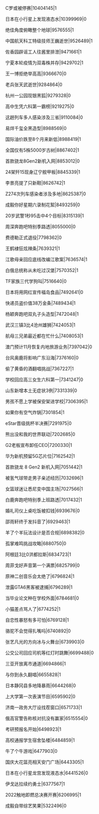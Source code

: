 C罗或被停赛|10404145|1

日本在小行星上发现液态水|10399969|0

绝佳角度俯瞰整个地球|9576555|1

中国航天科工特级技师王巍逝世|9526489|1

佐香园辟谣工人往酱里排泄|9471661|1

宁夏本轮疫情为双毒株并存|9429702|1

王一博拒绝举高高|9366670|0

老兵张天武逝世|9284864|0

杭州一公园现银黑狐|9279328|0

高中生凭六科第一霸榜|9219275|0

这趟列车多人感染涉及三省|9110084|0

易烊千玺全黑造型|8988569|0

国际油价跌至8个月来新低|8988419|1

全国仅有5株5000岁古树|8867402|1

首款骁龙8Gen2新机入网|8853012|0

24架歼15现身辽宁舰甲板|8845339|1

李景亮提了只新鞋|8626742|1

Z274次列车感染者涉及多地|8625387|0

成毅你好星期六录制花絮|8493259|0

20岁武警1秒95击中4个目标|8315139|1

周深奔跑吧特别季路透|8055000|0

费德勒正式退役|7798362|0

王鹤棣狂炫辣条|7639321|1

江歌母亲回应底线改编江歌案|7636574|1

白俄总统称从未吃过汉堡|7570352|1

TF家族三代学狗叫|7516640|0

日本将用网红宣传福岛食品|7492641|0

快递员盗价值38万金条|7489434|1

杨颖奔跑吧双丸子头造型|7472048|1

武汉三镇3比4沧州雄狮|7424053|1

航母三兄弟最近都在忙什么|7408053|1

澳门预计11月恢复内地旅游业务|7397042|0

台风奥鹿将影响广东沿海|7376160|0

偷了黄昏的酒翻唱挑战|7367227|1

学校回应高三女生六科第一|7341247|0

山东新增本土无症状3例|7331339|0

男孩不愿上学被保安架进学校|7306395|1

如果你有空气炸锅|7301854|1

eStar晋级挑杯半决赛|7291975|0

熊出没和我的世界联动|7202685|0

G2老板宣布卸任CEO|7200330|1

华为新机预留5G芯片位|7162542|1

首款骁龙 8 Gen2 新机入网|7051442|1

被氢气球带走男子亲述经历|7032696|1

女篮球迷让悉尼变中国主场|7027566|1

白鹿奔跑吧特别季上班路透|7017432|1

婚礼司仪上桌吃饭被扣钱|6939676|0

邵雨轩终于发抖音了|6929463|1

羊了个羊玩法设计是否合规|6898382|0

孤掌难鸣挑战攻略|6880750|0

阿根廷3比0洪都拉斯|6834723|1

周菲戈好声音第一个满票|6825799|0

原神二创音乐会太绝了|6796824|1

泄露GTA6黑客被逮捕|6796289|1

当毕业论文种在学校外面|6784681|0

小猫差点骂人了|6774252|1

自恋性暴怒有多可怕|6769128|1

骆驼不会觉得扎嘴吗|6740892|0

张艺凡光的方向冰与火舞台|6739903|0

公交公司回应司机等红灯时跳舞|6699488|0

三亚开放离市通道|6694866|1

与你到永久翻唱|6655828|1

日本静冈县多地降暴雨|6644268|0

上大学第一次表演节目|6595902|0

济南一政务大厅设找茬窗口|6571733|1

俄高官警告称核对抗没有赢家|6515554|0

考研预报名开始|6498923|1

高校通报学生宿舍坠楼|6484859|1

牛了个牛游戏|6477903|0

国庆大花篮亮相天安门广场|6443305|1

日本在小行星龙宫发现液态水|6441526|0

伊戈达拉续约勇士|6377567|1

2022触地即燃总决赛开赛|6206995|1

成毅自带综艺笑果|5322496|0

